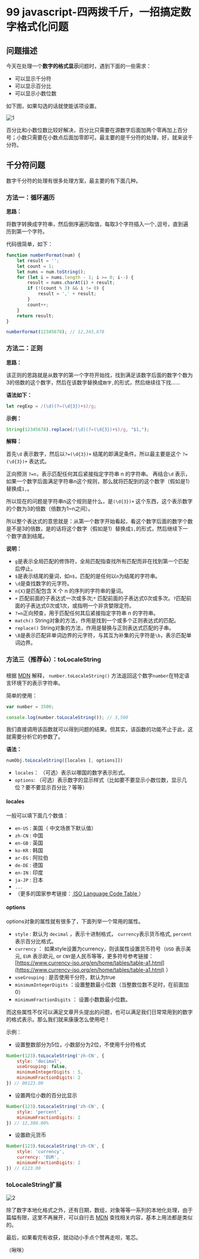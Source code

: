 # 99 javascript-四两拨千斤，一招搞定数字格式化问题

## 问题描述

今天在处理一个**数字的格式显示**问题时，遇到下面的一些需求：

* 可以显示千分符
* 可以显示百分比
* 可以显示小数位数

如下图，如果勾选的话就使能该项设置。

![1](https://user-images.githubusercontent.com/23518990/71152978-e3b30d80-2272-11ea-9f21-9411fbdea842.png)

百分比和小数位数比较好解决，百分比只需要在源数字后面加两个零再加上百分号；小数只需要在小数点后面加零即可。最主要的是千分符的处理，好，就来说千分符。

## 千分符问题

数字千分符的处理有很多处理方案，最主要的有下面几种。

### 方法一：循环遍历

**思路：**

将数字转换成字符串，然后倒序遍历取值，每取3个字符插入一个`,`逗号，直到遍历到第一个字符。

代码很简单，如下：

```javascript
function numberFormat(num) {
    let result = '';
    let count = 1;
    let nums = num.toString();
    for (let i = nums.length - 1; i >= 0; i--) {
        result = nums.charAt(i) + result;
        if (!(count % 3) && i != 0) { 
            result = ',' + result; 
        }
        count++;
    }
    return result;
}

numberFormat(12345678); // 12,345,678
```

### 方法二：正则

**思路：**

该正则的思路就是从数字的第一个字符开始找，找到满足该数字后面的数字个数为3的倍数的这个数字，然后在该数字替换成`数字,`的形式，然后继续往下找......

**语法如下：**

```javascript
let regExp = /(\d)(?=(\d{3})+$)/g;
```

**示例：**

```javascript
String(12345678).replace(/(\d)(?=(\d{3})+$)/g, "$1,");
```

**解释：**

首先`\d` 表示数字，然后以`?=(\d{3})+` 结尾的即满足条件。所以最主要是这个 `?=(\d{3})+` 表达式。

正向预测 `?=n`，表示匹配任何其后紧接指定字符串 n 的字符串。 再结合`\d` 表示，如果一个数字后面满足字符串n这个规则，那么就将匹配到的这个数字（假如是1）替换成`1,`。

所以现在的问题是字符串n这个规则是什么，是`(\d{3})+` 这个东西，这个表示数字的个数为3的倍数（倍数为1~n之间）。

所以整个表达式的意思就是：从第一个数字开始看起，看这个数字后面的数字个数是不是3的倍数，是的话将这个数字（假如是1）替换成`1,`的形式，然后继续下一个数字直到结尾。

**说明：**

* `g`是表示全局匹配的修饰符，全局匹配指查找所有匹配而非在找到第一个匹配后停止。
* `$`是表示结尾的量词，如`n$`，匹配的是任何以`n`为结尾的字符串。
* `\d`是查找数字的元字符。
* `n{X}`是匹配包含 X 个 n 的序列的字符串的量词。
* `+` 匹配前面的子表达式一次或多次;`*` 匹配前面的子表达式0次或多次。`?`匹配前面的子表达式0次或1次，或指明一个非贪婪限定符。
* `?=n`正向预查，用于匹配任何其后紧接指定字符串 n 的字符串。
* `match()` String对象的方法，作用是找到一个或多个正则表达式的匹配。
* `replace()` String对象的方法，作用是替换与正则表达式匹配的子串。
* `\B`是表示匹配非单词边界的元字符，与其互为补集的元字符是`\b`，表示匹配单词边界。

### 方法三（推荐👍）：toLocaleString

根据 [MDN](https://developer.mozilla.org/zh-CN/docs/Web/JavaScript/Reference/Global_Objects/Number/toLocaleString%20) 解释， `number.toLocaleString()` 方法返回这个数字`number`在特定语言环境下的表示字符串。

简单的使用：

```javascript
var number = 3500;

console.log(number.toLocaleString()); // 3,500
```

我们直接调用该函数就可以得到问题的结果。但其实，该函数的功能不止于此，这就需要分析它的参数了。

**语法：**

```javascript
numObj.toLocaleString([locales [, options]])
```

* `locales`： （可选）表示以哪国的数字表示形式。
* `options`: （可选）表示数字的显示样式（比如要不要显示小数位数，显示几位？要不要显示百分比？等等）

#### locales

一般可以填下面几个数值：

* `en-US` : 美国（ 中文场景下默认值）
* `zh-CN` : 中国
* `en-GB` : 英国 
* `ko-KR` : 韩国
* `ar-EG` : 阿拉伯 
* `de-DE` : 德国
* `en-IN` : 印度
* `ja-JP` : 日本 
* `...`
* （更多的国家参考链接：[ ISO Language Code Table ](http://www.lingoes.net/en/translator/langcode.htm%20)）

#### options

options对象的属性就有很多了，下面列举一个常用的属性。

* `style` :  默认为 `decimal` ，表示十进制格式， `currency`表示货币格式, `percent`表示百分比格式。
* `currency` ： 如果style设置为currency，则该属性设置货币符号（`USD` 表示美元, `EUR` 表示欧元, or `CNY`是人民币等等，更多符号参考链接： [https://www.currency-iso.org/en/home/tables/table-a1.html](https://www.currency-iso.org/en/home/tables/table-a1.html) ）
* `useGrouping` : 是否使用千分符，默认为true
* `minimumIntegerDigits` ：设置整数最小位数（当整数位数不足时，在前面加0）
* `minimumFractionDigits` ： 设置小数数最小位数。

而这些属性不仅可以满足文章开头提出的问题，也可以满足我们日常常用到的数字的格式表示。那么我们就来康康怎么使用吧！

示例：

* 设置整数部分为5位，小数部分为2位，不使用千分符格式

```javascript
Number(123).toLocaleString('zh-CN', {
    style: 'decimal',
    useGrouping: false,
    minimumIntegerDigits : 5,
    minimumFractionDigits: 2
}) // 00123.00
```

* 设置两位小数的百分比显示

```javascript
Number(123).toLocaleString('zh-CN', {
    style: 'percent',
    minimumFractionDigits: 2
}) // 12,300.00%
```

* 设置欧元货币

```javascript
Number(123).toLocaleString('zh-CN', {
    style: 'currency',
    currency: 'EUR',
    minimumFractionDigits: 2
}) // €123.00
```

### toLocaleString扩展

![2](https://user-images.githubusercontent.com/23518990/71152992-ed3c7580-2272-11ea-880a-00f4de25445e.png)

除了数字本地化格式之外，还有日期，数组，对象等等一系列的本地化处理，由于篇幅有限，这里不再展开，可以自行去 [MDN](https://developer.mozilla.org/zh-CN/search?q=toLocaleString%20) 查找相关内容，基本上用法都是类似的。

最后，如果看完有收获，就动动小手点个赞再走呗，笔芯。

（啾咪）

